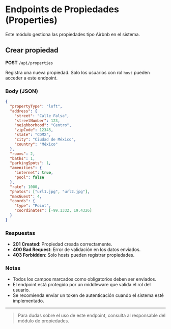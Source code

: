 # Endpoints de Propiedades (Properties)

Este módulo gestiona las propiedades tipo Airbnb en el sistema.

## Crear propiedad

**POST** `/api/properties`

Registra una nueva propiedad. Solo los usuarios con rol `host` pueden acceder a este endpoint.

### Body (JSON)
```json
{
  "propertyType": "loft",
  "address": {
    "street": "Calle Falsa",
    "streetNumber": 123,
    "neighborhood": "Centro",
    "zipCode": 12345,
    "state": "CDMX",
    "city": "Ciudad de México",
    "country": "México"
  },
  "rooms": 2,
  "baths": 1,
  "parkingSpots": 1,
  "amenities": {
    "internet": true,
    "pool": false
  },
  "rate": 1000,
  "photos": ["url1.jpg", "url2.jpg"],
  "maxGuest": 4,
  "coords": {
    "type": "Point",
    "coordinates": [-99.1332, 19.4326]
  }
}
```

### Respuestas
- **201 Created**: Propiedad creada correctamente.
- **400 Bad Request**: Error de validación en los datos enviados.
- **403 Forbidden**: Solo hosts pueden registrar propiedades.

### Notas
- Todos los campos marcados como obligatorios deben ser enviados.
- El endpoint está protegido por un middleware que valida el rol del usuario.
- Se recomienda enviar un token de autenticación cuando el sistema esté implementado.

---

> Para dudas sobre el uso de este endpoint, consulta al responsable del módulo de propiedades.
